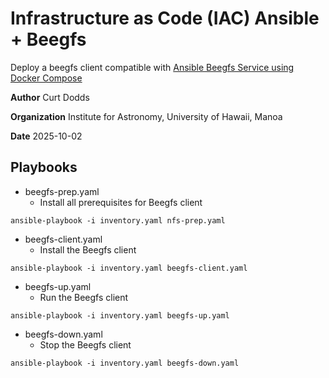 # Infrastructure as Code (IAC) Ansible + Beegfs
Deploy a beegfs client compatible with [Ansible Beegfs Service using Docker Compose](https://github.com/edubergeek/ansible-beegfs)

**Author** Curt Dodds

**Organization** Institute for Astronomy, University of Hawaii, Manoa

**Date** 2025-10-02

## Playbooks
- beegfs-prep.yaml
    - Install all prerequisites for Beegfs client
```
ansible-playbook -i inventory.yaml nfs-prep.yaml
```
- beegfs-client.yaml
    - Install the Beegfs client
```
ansible-playbook -i inventory.yaml beegfs-client.yaml
```
- beegfs-up.yaml
    - Run the Beegfs client
```
ansible-playbook -i inventory.yaml beegfs-up.yaml
```
- beegfs-down.yaml
    - Stop the Beegfs client
```
ansible-playbook -i inventory.yaml beegfs-down.yaml
```
